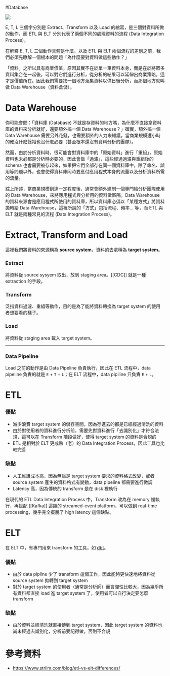 #Database 

![](<https://raw.githubusercontent.com/Jamison-Chen/KM-software/master/img/etl-vs-elt.png>)

E, T, L 三個字分別是 Extract、Transform 以及 Load 的縮寫，是三個對資料所做的動作，而 ETL 與 ELT 分別代表了兩個不同的處理資料的流程 (Data Integration Process)。

在解釋 E, T, L 三個動作具體是什麼，以及 ETL 與 ELT 兩個流程的差別之前，我們必須先瞭解一個根本的問題「為什麼要對資料做這些動作？」

「資料」之所以具有商業價值，原因其實不在於單一筆資料本身，而是在於將眾多資料集合在一起後，可以對它們進行分析，從分析的結果可以延伸出商業策略，這才是價值所在。因此我們需要找一個地方蒐集資料以供日後分析，而那個地方就叫做 Data Warehouse（資料倉儲）。

# Data Warehouse

你可能會問：「資料庫 (Database) 不就是存資料的地方嗎，為什麼不直接拿資料庫的資料來分析就好，還要額外搞一個 Data Warehouse？」確實，額外搞一個 Data Warehouse 需要另外花錢，也需要額外的人力來維護，當商業規模還小時的確沒什麼餘裕也沒什麼必要（甚至根本還沒有資料分析的團隊）。

然而，由於分析資料時，很可能會對資料庫中的「原始資料」進行「重組」，原始資料也未必都是分析時必要的，因此會做「過濾」，這些經過過濾與重組後的 schema 也會需要被存起來，如果把它們全部存在同一個資料庫中，除了命名、誤用等問題以外，也會使得資料庫同時要應付應用程式本身的流量以及分析資料所需的流量。

綜上所述，當商業規模到達一定程度後，通常會額外建制一個專門給分析團隊使用的 Data Warehouse，來將應用程式與分析用的資料做區隔。Data Warehouse 的資料來源會是應用程式所使用的資料庫，所以資料庫必須以「某種方式」將資料拋轉給 Data Warehouse，這裡所說的「方式」包括流程、頻率… 等，而 ETL 與 ELT 就是兩種常見的流程 (Data Integration Process)。

# Extract, Transform and Load

這裡我們將資料的來源稱為 **source system**，資料的去處稱為 **target system**。

### Extract

將資料從 source sysyem 取出，放到 staging area。[[CDC]] 就是一種 extraction 的手段。

### Transform

泛指資料過濾、重組等動作，目的是為了能將資料轉換為 target system 的使用者想要看的樣子。

### Load

將資料從 staging area 載入 target system。

---

### Data Pipeline

Load 之前的動作是由 Data Pipeline 負責執行，因此在 ETL 流程中，data pipeline 負責的就是 `E` + `T` + `L`；在 ELT 流程中，data pipiline 只負責 `E` + `L`。

# ETL

### 優點

- 減少浪費 target system 的儲存空間，因為存進去的都是已經經過清洗的資料
- 由於對使用者的資料進行分析前，需要先對資料進行「去識別化」才符合法規，這可以在 Transform 階段做好，使得 target system 的資料是合規的
- ETL 是相對於 ELT 更成熟（老）的 Data Integration Process，因此工具也比較完善

### 缺點

- 人工維護成本高，因為無論是 target system 要求的資料格式改變，或者 source system 產生的資料格式有變動，data pipeline 都需要進行微調
- Latency 高，因為傳統的 transform 是在 disk 裡執行

在現代的 ETL Data Integration Process 中，Transform 改為在 memory 裡執行，再搭配 [[Kafka]] 這類的 streamed-event platform，可以做到 real-time processing，幾乎完全擺脫了 high latency 這個缺點。

# ELT

在 ELT 中，有專門用來 transform 的工具，如 [dbt](https://docs.getdbt.com/docs/introduction)。

### 優點

- 由於 data pipline 少了 transform 這個工作，因此能夠更快速地將資料從 source system 拋轉到 target system
- 對於 target system 的使用者（通常是分析師）而言彈性比較大，因為幾乎所有資料都直接 load 進 target system 了，使用者可以自行決定要怎麼 transform

### 缺點

- 由於資料並經清洗就直接傳到 target system，因此 target system 的資料也尚未經過去識別化，分析前要記得做，否則不合規

# 參考資料

- <https://www.striim.com/blog/etl-vs-elt-differences/>
